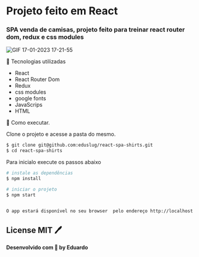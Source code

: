 # Projeto feito em React 
### SPA venda de camisas, projeto feito para treinar react router dom, redux e css modules

![GIF 17-01-2023 17-21-55](https://user-images.githubusercontent.com/38886580/213004883-af665dc4-04c9-4a7e-911f-15e515e92dc0.gif)

📝 Tecnologias utilizadas

- React
- React Router Dom
- Redux
- css modules
- google fonts
- JavaScrips
- HTML

🚀 Como executar.

Clone o projeto e acesse a pasta do mesmo.
```sh
$ git clone git@github.com:eduslug/react-spa-shirts.git
$ cd react-spa-shirts
```
Para inicialo execute os passos abaixo

```sh
# instale as dependências
$ npm install
```

```sh
# iniciar o projeto
$ npm start
```

```sh

O app estará disponível no seu browser  pelo endereço http://localhost:3000
```

## License MIT 🖊️
**Desenvolvido com 💜 by Eduardo**
